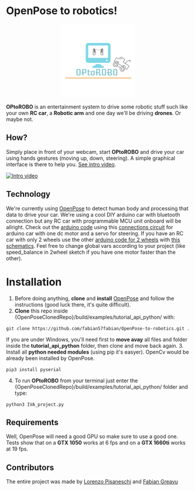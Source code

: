 #  OpenPose to robotics!
<p align="center">
  <img src="https://github.com/fabian57fabian/OpenPose-to-robotics/blob/master/images/OPtoROBO.png">
</p>

**OPtoROBO** is an entertainment system to drive some robotic stuff such like your own **RC car**, a **Robotic arm** and one day we'll be driving **drones**. Or maybe not.

## How?
Simply place in front of your webcam, start **OPtoROBO** and drive your car using hands gestures (moving up, down, steering).
A simple graphical interface is there to help you. [See intro video](https://youtu.be/VZsERaSSXtw).

[![Intro video](https://img.youtube.com/vi/VZsERaSSXtw/hqdefault.jpg)](https://youtu.be/VZsERaSSXtw)

## Technology
We're currently using [OpenPose](https://github.com/CMU-Perceptual-Computing-Lab/openpose) to detect human body and processing that data to drive your car. We're using a cool DIY arduino car with bluetooth connection but any RC car with programmable MCU unit onboard will be allright. Check out the [arduino code](https://github.com/fabian57fabian/OpenPose-to-robotics/blob/master/Controllers/ArduinoCarSketch/ArduinoCarSketch.ino) using this [connections circuit](https://github.com/fabian57fabian/OpenPose-to-robotics/blob/master/images/CarMainSketch_image.png) for arduino car with one dc motor and a servo for steering. If you have an RC car with only 2 wheels use the other [arduino code for 2 wheels](https://github.com/fabian57fabian/OpenPose-to-robotics/blob/master/Controllers/ArduinoCarSketch_2Wheel/ArduinoCarSketch_2Wheel.ino) with [this schematics](https://github.com/fabian57fabian/OpenPose-to-robotics/blob/master/images/CarSecondarySketch_image.png).
Feel free to change global vars according to your project (like speed_balance in 2wheel sketch if you have one motor faster than the other).

# Installation
1. Before doing anything, **clone** and **install** [OpenPose](https://github.com/CMU-Perceptual-Computing-Lab/openpose) and follow the instructions (good luck there, it's quite difficult).
2. **Clone** this repo inside {OpenPoseClonedRepo}/build/examples/tutorial_api_python/ with:
```
git clone https://github.com/fabian57fabian/OpenPose-to-robotics.git .
```
If you are under Windows, you'll need first to **move avay** all files and folder inside the **tutorial_api_python** folder, then clone and move back again.
3. Install all **python needed modules** (using pip it's easyer). OpenCv would be already been installed by OpenPose.
```
pip3 install pyserial
```
4. To run **OPtoROBO** from your terminal just enter the {OpenPoseClonedRepo}/build/examples/tutorial_api_python/ folder and type:
```
python3 IVA_project.py
```

## Requirements
Well, OpenPose will need a good GPU so make sure to use a good one.
Tests show that on a **GTX 1050** works at 6 fps and on a **GTX 1660ti** works at 19 fps.

## Contributors
The entire project was made by [Lorenzo Pisaneschi](https://github.com/pisalore) and [Fabian Greavu](https://github.com/fabian57fabian)
